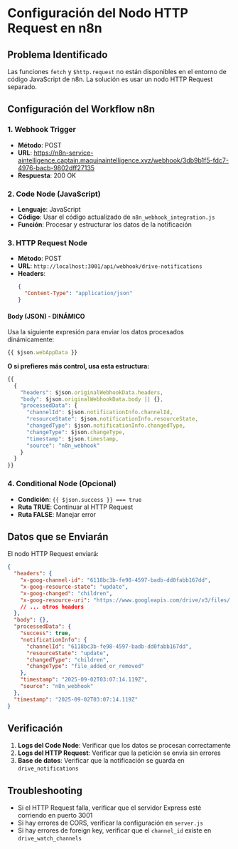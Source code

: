 # Configuración del Nodo HTTP Request en n8n

## Problema Identificado
Las funciones `fetch` y `$http.request` no están disponibles en el entorno de código JavaScript de n8n. La solución es usar un nodo HTTP Request separado.

## Configuración del Workflow n8n

### 1. Webhook Trigger
- **Método**: POST
- **URL**: https://n8n-service-aintelligence.captain.maquinaintelligence.xyz/webhook/3db9b1f5-fdc7-4976-bacb-9802dff27135
- **Respuesta**: 200 OK

### 2. Code Node (JavaScript)
- **Lenguaje**: JavaScript
- **Código**: Usar el código actualizado de `n8n_webhook_integration.js`
- **Función**: Procesar y estructurar los datos de la notificación

### 3. HTTP Request Node
- **Método**: POST
- **URL**: `http://localhost:3001/api/webhook/drive-notifications`
- **Headers**:
  ```json
  {
    "Content-Type": "application/json"
  }
  ```

#### Body (JSON) - DINÁMICO
Usa la siguiente expresión para enviar los datos procesados dinámicamente:
```javascript
{{ $json.webAppData }}
```

**O si prefieres más control, usa esta estructura:**
```javascript
{{
  {
    "headers": $json.originalWebhookData.headers,
    "body": $json.originalWebhookData.body || {},
    "processedData": {
      "channelId": $json.notificationInfo.channelId,
      "resourceState": $json.notificationInfo.resourceState,
      "changedType": $json.notificationInfo.changedType,
      "changeType": $json.changeType,
      "timestamp": $json.timestamp,
      "source": "n8n_webhook"
    }
  }
}}
```

### 4. Conditional Node (Opcional)
- **Condición**: `{{ $json.success }} === true`
- **Ruta TRUE**: Continuar al HTTP Request
- **Ruta FALSE**: Manejar error

## Datos que se Enviarán

El nodo HTTP Request enviará:

```json
{
  "headers": {
    "x-goog-channel-id": "6118bc3b-fe98-4597-badb-dd0fabb167dd",
    "x-goog-resource-state": "update",
    "x-goog-changed": "children",
    "x-goog-resource-uri": "https://www.googleapis.com/drive/v3/files/...",
    // ... otros headers
  },
  "body": {},
  "processedData": {
    "success": true,
    "notificationInfo": {
      "channelId": "6118bc3b-fe98-4597-badb-dd0fabb167dd",
      "resourceState": "update",
      "changedType": "children",
      "changeType": "file_added_or_removed"
    },
    "timestamp": "2025-09-02T03:07:14.119Z",
    "source": "n8n_webhook"
  },
  "timestamp": "2025-09-02T03:07:14.119Z"
}
```

## Verificación

1. **Logs del Code Node**: Verificar que los datos se procesan correctamente
2. **Logs del HTTP Request**: Verificar que la petición se envía sin errores
3. **Base de datos**: Verificar que la notificación se guarda en `drive_notifications`

## Troubleshooting

- Si el HTTP Request falla, verificar que el servidor Express esté corriendo en puerto 3001
- Si hay errores de CORS, verificar la configuración en `server.js`
- Si hay errores de foreign key, verificar que el `channel_id` existe en `drive_watch_channels`